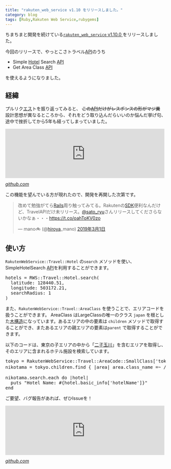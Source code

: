 ```yaml
---
title: "rakuten_web_service v1.10 をリリースしました。"
category: blog
tags: [Ruby,Rakuten Web Service,rubygems]
---
```

<p>ちまちまと開発を続けている<a href="https://rubygems.org/gems/rakuten_web_service/versions/1.10.0"><code>rakuten_web_service</code> v1.10.0 </a>をリリースしました。</p>

<p>今回のリリースで、やっとこさトラベル<a class="keyword" href="http://d.hatena.ne.jp/keyword/API">API</a>のうち</p>

<ul>
<li>Simple <a class="keyword" href="http://d.hatena.ne.jp/keyword/Hotel">Hotel</a> Search <a class="keyword" href="http://d.hatena.ne.jp/keyword/API">API</a></li>
<li>Get Area Class <a class="keyword" href="http://d.hatena.ne.jp/keyword/API">API</a></li>
</ul>


<p>を使えるようになりました。</p>

<h2>経緯</h2>

<p>プルリク<a class="keyword" href="http://d.hatena.ne.jp/keyword/%A5%A8%A5%B9">エス</a>トを振り返ってみると、 <del>この<a class="keyword" href="http://d.hatena.ne.jp/keyword/API">API</a>だけがレスポンスの形がマジ糞</del> 設計思想が異なるところから、それをどう取り込んだらいいのか悩んだ挙げ句、途中で挫折してから5年も経ってしまっていました。</p>

<p><iframe src="https://hatenablog-parts.com/embed?url=https%3A%2F%2Fgithub.com%2Frakuten-ws%2Frws-ruby-sdk%2Fpull%2F91" title="Support travel&#39;s SimpleHotel and GetAreaClass APIs by satoryu · Pull Request #91 · rakuten-ws/rws-ruby-sdk" class="embed-card embed-webcard" scrolling="no" frameborder="0" style="display: block; width: 100%; height: 155px; max-width: 500px; margin: 10px 0px;"></iframe><cite class="hatena-citation"><a href="https://github.com/rakuten-ws/rws-ruby-sdk/pull/91">github.com</a></cite></p>

<p>この機能を望んでいる方が現れたので、開発を再開した次第です。</p>

<p><blockquote class="twitter-tweet" data-lang="ja"><p lang="ja" dir="ltr">改めて勉強がてら<a class="keyword" href="http://d.hatena.ne.jp/keyword/Rails">Rails</a>周り触ってみてる。Rakutenの<a class="keyword" href="http://d.hatena.ne.jp/keyword/SDK">SDK</a>便利なんだけど、TravelAPIだけ未リリース。<a href="https://twitter.com/sato_ryu?ref_src=twsrc%5Etfw">@sato_ryu</a>さんリリースしてくださらないかなぁ・・・<a href="https://t.co/oahToKV0zo">https://t.co/oahToKV0zo</a></p>&mdash; mano🚲 (@<a class="keyword" href="http://d.hatena.ne.jp/keyword/hiroya">hiroya</a>_mano) <a href="https://twitter.com/hiroya_mano/status/1101620967451705344?ref_src=twsrc%5Etfw">2019年3月1日</a></blockquote><script async src="https://platform.twitter.com/widgets.js" charset="utf-8"></script></p>

<h2>使い方</h2>

<p><code>RakutenWebService::Travel::Hotel</code> の<code>search</code> メソッドを使い、SimpleHotelSearch <a class="keyword" href="http://d.hatena.ne.jp/keyword/API">API</a>を利用することができます。</p>

<pre class="code lang-ruby" data-lang="ruby" data-unlink>hotels = <span class="synType">RWS</span>::<span class="synType">Travel</span>::<span class="synType">Hotel</span>.search(
  <span class="synConstant">latitude</span>: <span class="synConstant">128440.51</span>,
  <span class="synConstant">longitude</span>: <span class="synConstant">503172.21</span>,
  <span class="synConstant">searchRadius</span>: <span class="synConstant">1</span>
)
</pre>


<p>また、<code>RakutenWebService::Travel::AreaClass</code> を使うことで、エリアコードを扱うことができます。
AreaClass はLargeClassの唯一のクラス <code>japan</code> を根とした<a class="keyword" href="http://d.hatena.ne.jp/keyword/%CC%DA%B9%BD%C2%A4">木構造</a>になっています。あるエリアの中の要素は <code>children</code> メソッドで取得することができ、またあるエリアの親エリアの要素は<code>parent</code> で取得することができます。</p>

<p>以下のコードは、東京の子エリアの中から「<a class="keyword" href="http://d.hatena.ne.jp/keyword/%C6%F3%BB%D2%B6%CC%C0%EE">二子玉川</a>」を含むエリアを取得し、そのエリアに含まれるホテル施設を検索しています。</p>

<pre class="code lang-ruby" data-lang="ruby" data-unlink>
tokyo = <span class="synType">RakutenWebService</span>::<span class="synType">Travel</span>::<span class="synType">AreaCode</span>::<span class="synType">SmallClass</span>[<span class="synSpecial">'</span><span class="synConstant">tokyo</span><span class="synSpecial">'</span>]
nikotama = tokyo.children.find { |<span class="synIdentifier">area</span>| area.class_name =~ <span class="synSpecial">/</span><span class="synConstant">二子玉川</span><span class="synSpecial">/</span> }

nikotama.search.each <span class="synStatement">do</span> |<span class="synIdentifier">hotel</span>|
  puts <span class="synSpecial">&quot;</span><span class="synConstant">Hotel Name: </span><span class="synSpecial">#{</span>hotel.basic_info[<span class="synSpecial">'</span><span class="synConstant">hotelName</span><span class="synSpecial">'</span>]<span class="synSpecial">}&quot;</span>
<span class="synStatement">end</span>
</pre>


<p>ご要望、バグ報告があれば、ぜひIssueを！</p>

<p><iframe src="https://hatenablog-parts.com/embed?url=https%3A%2F%2Fgithub.com%2Frakuten-ws%2Frws-ruby-sdk%2Fissues" title="rakuten-ws/rws-ruby-sdk" class="embed-card embed-webcard" scrolling="no" frameborder="0" style="display: block; width: 100%; height: 155px; max-width: 500px; margin: 10px 0px;"></iframe><cite class="hatena-citation"><a href="https://github.com/rakuten-ws/rws-ruby-sdk/issues">github.com</a></cite></p>

